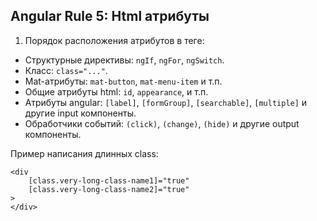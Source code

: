 ## Angular Rule 5: Html атрибуты

1. Порядок расположения атрибутов в теге:
- Структурные директивы: `ngIf`, `ngFor`, `ngSwitch`.
- Класс: `class="..."`.
- Mat-атрибуты: `mat-button`, `mat-menu-item` и т.п.
- Общие атрибуты html: `id`, `appearance`, и т.п.
- Атрибуты angular: `[label]`, `[formGroup]`, `[searchable]`, `[multiple]` и другие input компоненты.
- Обработчики событий: `(click)`, `(change)`, `(hide)` и другие output компоненты.

Пример написания длинных class:
```
<div 
    [class.very-long-class-name1]="true"
    [class.very-long-class-name2]="true"
>
</div>
```
